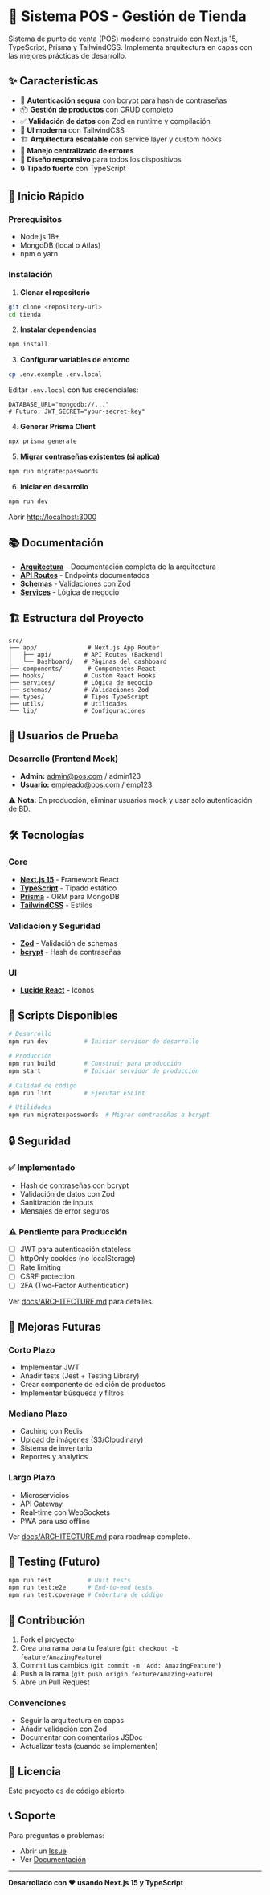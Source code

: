 # 🏪 Sistema POS - Gestión de Tienda

Sistema de punto de venta (POS) moderno construido con Next.js 15, TypeScript, Prisma y TailwindCSS. Implementa arquitectura en capas con las mejores prácticas de desarrollo.

## ✨ Características

- 🔐 **Autenticación segura** con bcrypt para hash de contraseñas
- 📦 **Gestión de productos** con CRUD completo
- ✅ **Validación de datos** con Zod en runtime y compilación
- 🎨 **UI moderna** con TailwindCSS
- 🏗️ **Arquitectura escalable** con service layer y custom hooks
- 🐛 **Manejo centralizado de errores**
- 📱 **Diseño responsivo** para todos los dispositivos
- 🔒 **Tipado fuerte** con TypeScript

## 🚀 Inicio Rápido

### Prerequisitos

- Node.js 18+ 
- MongoDB (local o Atlas)
- npm o yarn

### Instalación

1. **Clonar el repositorio**
```bash
git clone <repository-url>
cd tienda
```

2. **Instalar dependencias**
```bash
npm install
```

3. **Configurar variables de entorno**
```bash
cp .env.example .env.local
```

Editar `.env.local` con tus credenciales:
```env
DATABASE_URL="mongodb://..."
# Futuro: JWT_SECRET="your-secret-key"
```

4. **Generar Prisma Client**
```bash
npx prisma generate
```

5. **Migrar contraseñas existentes (si aplica)**
```bash
npm run migrate:passwords
```

6. **Iniciar en desarrollo**
```bash
npm run dev
```

Abrir [http://localhost:3000](http://localhost:3000)

## 📚 Documentación

- **[Arquitectura](docs/ARCHITECTURE.md)** - Documentación completa de la arquitectura
- **[API Routes](src/app/api/)** - Endpoints documentados
- **[Schemas](src/schemas/)** - Validaciones con Zod
- **[Services](src/services/)** - Lógica de negocio

## 🏗️ Estructura del Proyecto

```
src/
├── app/              # Next.js App Router
│   ├── api/         # API Routes (Backend)
│   └── Dashboard/   # Páginas del dashboard
├── components/       # Componentes React
├── hooks/           # Custom React Hooks
├── services/        # Lógica de negocio
├── schemas/         # Validaciones Zod
├── types/           # Tipos TypeScript
├── utils/           # Utilidades
└── lib/             # Configuraciones
```

## 🔐 Usuarios de Prueba

### Desarrollo (Frontend Mock)
- **Admin:** admin@pos.com / admin123
- **Usuario:** empleado@pos.com / emp123

⚠️ **Nota:** En producción, eliminar usuarios mock y usar solo autenticación de BD.

## 🛠️ Tecnologías

### Core
- **[Next.js 15](https://nextjs.org/)** - Framework React
- **[TypeScript](https://www.typescriptlang.org/)** - Tipado estático
- **[Prisma](https://www.prisma.io/)** - ORM para MongoDB
- **[TailwindCSS](https://tailwindcss.com/)** - Estilos

### Validación y Seguridad
- **[Zod](https://zod.dev/)** - Validación de schemas
- **[bcrypt](https://github.com/kelektiv/node.bcrypt.js)** - Hash de contraseñas

### UI
- **[Lucide React](https://lucide.dev/)** - Iconos

## 📝 Scripts Disponibles

```bash
# Desarrollo
npm run dev          # Iniciar servidor de desarrollo

# Producción
npm run build        # Construir para producción
npm start            # Iniciar servidor de producción

# Calidad de código
npm run lint         # Ejecutar ESLint

# Utilidades
npm run migrate:passwords  # Migrar contraseñas a bcrypt
```

## 🔒 Seguridad

### ✅ Implementado
- Hash de contraseñas con bcrypt
- Validación de datos con Zod
- Sanitización de inputs
- Mensajes de error seguros

### ⚠️ Pendiente para Producción
- [ ] JWT para autenticación stateless
- [ ] httpOnly cookies (no localStorage)
- [ ] Rate limiting
- [ ] CSRF protection
- [ ] 2FA (Two-Factor Authentication)

Ver [docs/ARCHITECTURE.md](docs/ARCHITECTURE.md#seguridad) para detalles.

## 🚀 Mejoras Futuras

### Corto Plazo
- Implementar JWT
- Añadir tests (Jest + Testing Library)
- Crear componente de edición de productos
- Implementar búsqueda y filtros

### Mediano Plazo
- Caching con Redis
- Upload de imágenes (S3/Cloudinary)
- Sistema de inventario
- Reportes y analytics

### Largo Plazo
- Microservicios
- API Gateway
- Real-time con WebSockets
- PWA para uso offline

Ver [docs/ARCHITECTURE.md](docs/ARCHITECTURE.md#escalabilidad) para roadmap completo.

## 🧪 Testing (Futuro)

```bash
npm run test          # Unit tests
npm run test:e2e      # End-to-end tests
npm run test:coverage # Cobertura de código
```

## 🤝 Contribución

1. Fork el proyecto
2. Crea una rama para tu feature (`git checkout -b feature/AmazingFeature`)
3. Commit tus cambios (`git commit -m 'Add: AmazingFeature'`)
4. Push a la rama (`git push origin feature/AmazingFeature`)
5. Abre un Pull Request

### Convenciones
- Seguir la arquitectura en capas
- Añadir validación con Zod
- Documentar con comentarios JSDoc
- Actualizar tests (cuando se implementen)

## 📄 Licencia

Este proyecto es de código abierto.

## 📞 Soporte

Para preguntas o problemas:
- Abrir un [Issue](../../issues)
- Ver [Documentación](docs/ARCHITECTURE.md)

---

**Desarrollado con ❤️ usando Next.js 15 y TypeScript**

